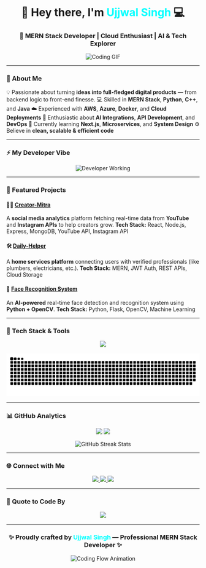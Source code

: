 <h1 align="center">👋 Hey there, I'm <span style="color:#00FFFF;">Ujjwal Singh</span> 💻</h1>

<h3 align="center">🚀 MERN Stack Developer | Cloud Enthusiast | AI & Tech Explorer</h3>

<p align="center">
  <img src="https://media.giphy.com/media/WUlplcMpOCEmTGBtBW/giphy.gif" width="200" alt="Coding GIF"/>
</p>

---

### 🧠 About Me

💡 Passionate about turning **ideas into full-fledged digital products** — from backend logic to front-end finesse.
💻 Skilled in **MERN Stack**, **Python**, **C++**, and **Java**
☁️ Experienced with **AWS**, **Azure**, **Docker**, and **Cloud Deployments**
🧩 Enthusiastic about **AI Integrations**, **API Development**, and **DevOps**
🌱 Currently learning **Next.js**, **Microservices**, and **System Design**
⚙️ Believe in **clean, scalable & efficient code**

---

### ⚡ My Developer Vibe

<p align="center">
  <img src="https://media.giphy.com/media/qgQUggAC3Pfv687qPC/giphy.gif" width="500" alt="Developer Working">
</p>

---

### 💼 Featured Projects

#### 🧑‍💻 [Creator-Mitra](https://github.com/ujjwals2606/creator-mitra)

A **social media analytics** platform fetching real-time data from **YouTube** and **Instagram APIs** to help creators grow.
**Tech Stack:** React, Node.js, Express, MongoDB, YouTube API, Instagram API

#### 🛠️ [Daily-Helper](https://github.com/ujjwals2606/daily-helper)

A **home services platform** connecting users with verified professionals (like plumbers, electricians, etc.).
**Tech Stack:** MERN, JWT Auth, REST APIs, Cloud Storage

#### 🧠 [Face Recognition System](https://github.com/ujjwals2606/face-recognition-system)

An **AI-powered** real-time face detection and recognition system using **Python + OpenCV**.
**Tech Stack:** Python, Flask, OpenCV, Machine Learning

---

### 🧰 Tech Stack & Tools

<p align="center">
  <img src="https://skillicons.dev/icons?i=react,nodejs,express,mongodb,js,html,css,bootstrap,tailwind,python,cpp,java,aws,azure,docker,git,github,vscode,postman,figma&perline=10" />
</p>

<p align="center">
  <img src="https://github.com/Platane/snk/raw/output/github-contribution-grid-snake.svg" alt="snake animation" />
</p>

---

### 📊 GitHub Analytics

<p align="center">
  <img src="https://github-readme-stats.vercel.app/api?username=ujjwals2606&show_icons=true&theme=tokyonight" height="180em" />
  <img src="https://github-readme-stats.vercel.app/api/top-langs/?username=ujjwals2606&layout=compact&theme=tokyonight" height="180em" />
</p>

<p align="center">
  <img src="https://github-readme-streak-stats.herokuapp.com/?user=ujjwals2606&theme=tokyonight" alt="GitHub Streak Stats" />
</p>

---

### 🌐 Connect with Me

<p align="center">
  <a href="https://www.linkedin.com/in/ujjwal-singh-5495a1265/">
    <img src="https://img.shields.io/badge/LinkedIn-0077B5?style=for-the-badge&logo=linkedin&logoColor=white" />
  </a>
  <a href="https://codolio.com/profile/Ujjwals2606">
    <img src="https://img.shields.io/badge/Codolio-Profile-orange?style=for-the-badge&logo=firefox&logoColor=white" />
  </a>
  <a href="https://github.com/ujjwals2606">
    <img src="https://img.shields.io/badge/GitHub-181717?style=for-the-badge&logo=github&logoColor=white" />
  </a>
</p>

---

### 💬 Quote to Code By

<p align="center">
  <img src="https://readme-typing-svg.herokuapp.com?font=Fira+Code&size=22&pause=1000&color=00FFFF&width=600&lines=💡+Code+is+like+art+%E2%80%94+every+line+is+a+stroke+of+innovation!;🚀+Keep+learning,+keep+building,+keep+growing!" />
</p>

---

<h3 align="center">✨ Proudly crafted by <span style="color:#00FFFF;">Ujjwal Singh</span> — Professional MERN Stack Developer ✨</h3>

<p align="center">
  <img src="https://media.giphy.com/media/L1R1tvI9svkIWwpVYr/giphy.gif" width="600" alt="Coding Flow Animation"/>
</p>
